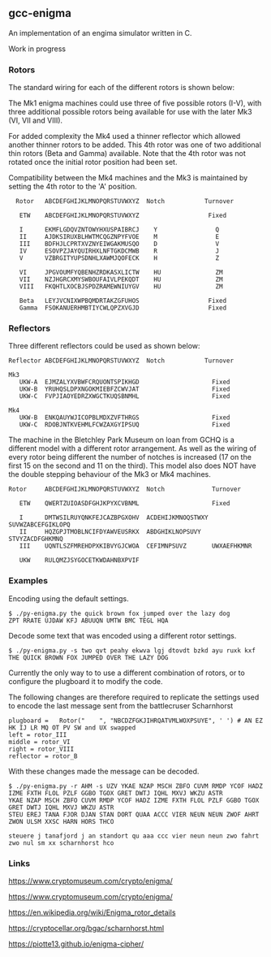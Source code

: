 ## gcc-enigma

An implementation of an engima simulator written in C.

Work in progress

### Rotors

The standard wiring for each of the different rotors is shown below:

The Mk1 enigma machines could use three of five possible rotors (I-V), with
three additional possible rotors being available for use with the later Mk3 
(VI, VII and VIII).  

For added complexity the Mk4 used a thinner reflector which allowed another 
thinner rotors to be added.  This 4th rotor was one of two additional  thin
rotors (Beta and Gamma) available.  Note that the 4th rotor was not rotated
once the initial rotor position had been set.

Compatibility between the Mk4 machines and the Mk3 is maintained by setting
the 4th rotor to the 'A' position.

```
  Rotor   ABCDEFGHIJKLMNOPQRSTUVWXYZ  Notch           Turnover

   ETW    ABCDEFGHIJKLMNOPQRSTUVWXYZ                   Fixed

   I      EKMFLGDQVZNTOWYHXUSPAIBRCJ    Y                Q
   II     AJDKSIRUXBLHWTMCQGZNPYFVOE    M                E
   III    BDFHJLCPRTXVZNYEIWGAKMUSQO    D                V
   IV     ESOVPZJAYQUIRHXLNFTGKDCMWB    R                J
   V      VZBRGITYUPSDNHLXAWMJQOFECK    H                Z

   VI     JPGVOUMFYQBENHZRDKASXLICTW    HU               ZM
   VII    NZJHGRCXMYSWBOUFAIVLPEKQDT    HU               ZM
   VIII   FKQHTLXOCBJSPDZRAMEWNIUYGV    HU               ZM

   Beta   LEYJVCNIXWPBQMDRTAKZGFUHOS                   Fixed
   Gamma  FSOKANUERHMBTIYCWLQPZXVGJD                   Fixed
```

### Reflectors

Three different reflectors could be used as shown below:

```
Reflector ABCDEFGHIJKLMNOPQRSTUVWXYZ  Notch           Turnover

Mk3
   UKW-A  EJMZALYXVBWFCRQUONTSPIKHGD                    Fixed
   UKW-B  YRUHQSLDPXNGOKMIEBFZCWVJAT                    Fixed
   UKW-C  FVPJIAOYEDRZXWGCTKUQSBNMHL                    Fixed

Mk4
   UKW-B  ENKQAUYWJICOPBLMDXZVFTHRGS                    Fixed
   UKW-C  RDOBJNTKVEHMLFCWZAXGYIPSUQ                    Fixed
```

The machine in the Bletchley Park Museum on loan from GCHQ is a different
model with a different rotor arrangement.  As well as the wiring of every
rotor being different the number of notches is increased (17 on the first
15 on the second and 11 on the third).  This model also does NOT have the
double stepping behaviour of the Mk3 or Mk4 machines.

```
Rotor     ABCDEFGHIJKLMNOPQRSTUVWXYZ  Notch             Turnover

   ETW    QWERTZUIOASDFGHJKPYXCVBNML                    Fixed

   I      DMTWSILRUYQNKFEJCAZBPGXOHV  ACDEHIJKMNOQSTWXY SUVWZABCEFGIKLOPQ
   II     HQZGPJTMOBLNCIFDYAWVEUSRKX  ABDGHIKLNOPSUVY   STVYZACDFGHKMNQ
   III    UQNTLSZFMREHDPXKIBVYGJCWOA  CEFIMNPSUVZ       UWXAEFHKMNR

   UKW    RULQMZJSYGOCETKWDAHNBXPVIF                    
```

### Examples

Encoding using the default settings.

```
$ ./py-enigma.py the quick brown fox jumped over the lazy dog
ZPT RRATE UJDAW KFJ ABUUQN UMTW BMC TEGL HQA
```

Decode some text that was encoded using a different rotor settings.

```
$ ./py-enigma.py -s two qvt peahy ekwva lgj dtovdt bzkd ayu ruxk kxf
THE QUICK BROWN FOX JUMPED OVER THE LAZY DOG
```

Currently  the only way to to use a different combination of rotors, or  to
configure the plugboard it to modify the code.

The following changes are therefore required to replicate the settings used
to encode the last message sent from the battlecruser Scharnhorst 

```
plugboard =   Rotor("    ", "NBCDZFGKJIHRQATVMLWOXPSUYE", ' ') # AN EZ HK IJ LR MQ OT PV SW and UX swapped
left = rotor_III
middle = rotor_VI
right = rotor_VIII
reflector = rotor_B
```

With these changes made the message can be decoded.

```
$ ./py-enigma.py -r AHM -s UZV YKAE NZAP MSCH ZBFO CUVM RMDP YCOF HADZ IZME FXTH FLOL PZLF GGBO TGOX GRET DWTJ IQHL MXVJ WKZU ASTR
YKAE NZAP MSCH ZBFO CUVM RMDP YCOF HADZ IZME FXTH FLOL PZLF GGBO TGOX GRET DWTJ IQHL MXVJ WKZU ASTR
STEU EREJ TANA FJOR DJAN STAN DORT QUAA ACCC VIER NEUN NEUN ZWOF AHRT ZWON ULSM XXSC HARN HORS THCO

steuere j tanafjord j an standort qu aaa ccc vier neun neun zwo fahrt zwo nul sm xx scharnhorst hco

```

### Links

https://www.cryptomuseum.com/crypto/enigma/

https://www.cryptomuseum.com/crypto/enigma/

https://en.wikipedia.org/wiki/Enigma_rotor_details

https://cryptocellar.org/bgac/scharnhorst.html

https://piotte13.github.io/enigma-cipher/


